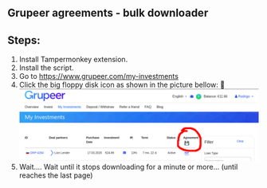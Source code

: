 ## Grupeer agreements - bulk downloader

## Steps:

1. Install Tampermonkey extension.
2. Install the script.
3. Go to https://www.grupeer.com/my-investments
4. Click the big floppy disk icon as shown in the picture bellow: 💾
   ![floppy disk icon image](./floppy_disk.png)
5. Wait.... Wait until it stops downloading for a minute or more... (until reaches the last page)
